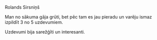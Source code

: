 Rolands Sirsniņš

Man no sākuma gāja grūti, bet pēc tam es jau pieradu un varēju ismaz izpildīt 3 no 5 uzdevumiem.

Uzdevumi bija sarežģīti un interesanti.
